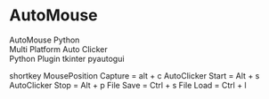 # AutoMouse
AutoMouse
Python<br>
Multi Platform Auto Clicker
<br>
Python Plugin 
tkinter
pyautogui<br>

shortkey
MousePosition Capture = alt + c
AutoClicker Start = Alt + s
AutoClicker Stop = Alt + p
File Save = Ctrl + s
File Load = Ctrl + l
